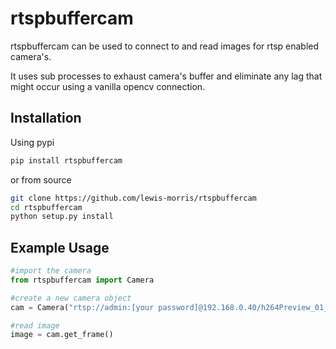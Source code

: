 # rtspbuffercam

rtspbuffercam can be used to connect to and read images for rtsp enabled camera's.

It uses sub processes to exhaust camera's buffer and eliminate any lag that might occur using a vanilla opencv connection.  


## Installation

Using pypi

```bash
pip install rtspbuffercam

```

or from source 

```bash
git clone https://github.com/lewis-morris/rtspbuffercam
cd rtspbuffercam
python setup.py install
```

## Example Usage

```python
#import the camera
from rtspbuffercam import Camera

#create a new camera object  
cam = Camera("rtsp://admin:[your password]@192.168.0.40/h264Preview_01_main")

#read image
image = cam.get_frame()

```

